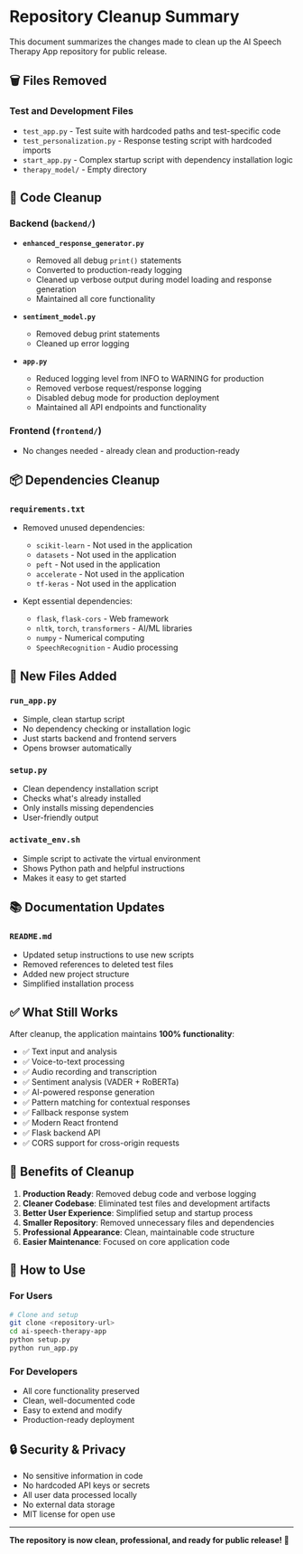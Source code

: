 # Repository Cleanup Summary

This document summarizes the changes made to clean up the AI Speech Therapy App repository for public release.

## 🗑️ Files Removed

### Test and Development Files
- `test_app.py` - Test suite with hardcoded paths and test-specific code
- `test_personalization.py` - Response testing script with hardcoded imports
- `start_app.py` - Complex startup script with dependency installation logic
- `therapy_model/` - Empty directory

## 🔧 Code Cleanup

### Backend (`backend/`)
- **`enhanced_response_generator.py`**
  - Removed all debug `print()` statements
  - Converted to production-ready logging
  - Cleaned up verbose output during model loading and response generation
  - Maintained all core functionality

- **`sentiment_model.py`**
  - Removed debug print statements
  - Cleaned up error logging

- **`app.py`**
  - Reduced logging level from INFO to WARNING for production
  - Removed verbose request/response logging
  - Disabled debug mode for production deployment
  - Maintained all API endpoints and functionality

### Frontend (`frontend/`)
- No changes needed - already clean and production-ready

## 📦 Dependencies Cleanup

### `requirements.txt`
- Removed unused dependencies:
  - `scikit-learn` - Not used in the application
  - `datasets` - Not used in the application  
  - `peft` - Not used in the application
  - `accelerate` - Not used in the application
  - `tf-keras` - Not used in the application

- Kept essential dependencies:
  - `flask`, `flask-cors` - Web framework
  - `nltk`, `torch`, `transformers` - AI/ML libraries
  - `numpy` - Numerical computing
  - `SpeechRecognition` - Audio processing

## 🚀 New Files Added

### `run_app.py`
- Simple, clean startup script
- No dependency checking or installation logic
- Just starts backend and frontend servers
- Opens browser automatically

### `setup.py`
- Clean dependency installation script
- Checks what's already installed
- Only installs missing dependencies
- User-friendly output

### `activate_env.sh`
- Simple script to activate the virtual environment
- Shows Python path and helpful instructions
- Makes it easy to get started

## 📚 Documentation Updates

### `README.md`
- Updated setup instructions to use new scripts
- Removed references to deleted test files
- Added new project structure
- Simplified installation process

## ✅ What Still Works

After cleanup, the application maintains **100% functionality**:

- ✅ Text input and analysis
- ✅ Voice-to-text processing  
- ✅ Audio recording and transcription
- ✅ Sentiment analysis (VADER + RoBERTa)
- ✅ AI-powered response generation
- ✅ Pattern matching for contextual responses
- ✅ Fallback response system
- ✅ Modern React frontend
- ✅ Flask backend API
- ✅ CORS support for cross-origin requests

## 🎯 Benefits of Cleanup

1. **Production Ready**: Removed debug code and verbose logging
2. **Cleaner Codebase**: Eliminated test files and development artifacts
3. **Better User Experience**: Simplified setup and startup process
4. **Smaller Repository**: Removed unnecessary files and dependencies
5. **Professional Appearance**: Clean, maintainable code structure
6. **Easier Maintenance**: Focused on core application code

## 🚀 How to Use

### For Users
```bash
# Clone and setup
git clone <repository-url>
cd ai-speech-therapy-app
python setup.py
python run_app.py
```

### For Developers
- All core functionality preserved
- Clean, well-documented code
- Easy to extend and modify
- Production-ready deployment

## 🔒 Security & Privacy

- No sensitive information in code
- No hardcoded API keys or secrets
- All user data processed locally
- No external data storage
- MIT license for open use

---

**The repository is now clean, professional, and ready for public release! 🎉** 
